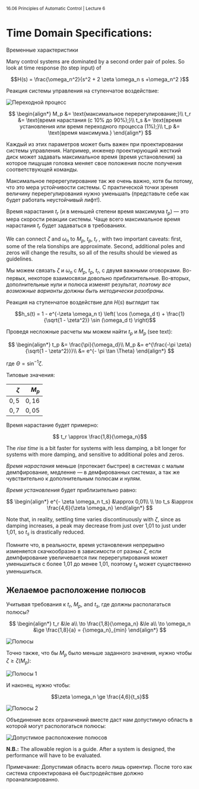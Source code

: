 ﻿<sup>16.06 Principles of Automatic Control | Lecture 6</sup>


# Time Domain Speciﬁcations:

Временные характеристики

Many control systems are dominated by a second order pair of poles. So look at time response (to step input) of

$$H(s) = \frac{\omega_n^2}{s^2 + 2 \zeta \omega_n s +\omega_n^2 }$$

Реакция системы управления на ступенчатое воздействие:

![Переходной процесс](images/6/6-step-response.svg)

$$
\begin{align*}
M_p &= \text{максимальное перерегулирование;}\\
t_r &= \text{время нарастания  (с 10% до 90%);}\\
t_s &= \text{время установления или время переходного процесса (1%);}\\
t_p &= \text{время максимума.}
\end{align*}
$$

Каждый из этих параметров может быть важен при проектировании системы управления. Например, инженер проектирующий жесткий диск может задавать максимальное время (время установления) за которое пищущая головка меняет свое положения после получения соответствующей команды.

Максимальное перерегулирование так же очень важно, хотя бы потому, что это мера устойчивости системы. С практической точки зрения величину перерегулирования нужно уменьшать (представьте себе как будет работать неустойчивый лифт!).

Время нарастания $t_r$ (и в меньшей степени время максимума $t_p$) — это мера скорости реакции системы. Чаще всего максимальное время нарастания $t_r$ будет задаваться в требованиях.


We can connect $\zeta$ and $\omega_n$ to $M_p,\; t_p,\; t_r$ , with two important caveats: ﬁrst, some of the rela­ tionships are approximate. Second, additional poles and zeros will change the results, so all of the results should be viewed as guidelines.

Мы можем связать $\zeta$ и $\omega_n$ с $M_p,\; t_p,\; t_r$, с двумя важными оговорками. Во-первых, некоторе взаимосвязи довольно приблизительные. Во-вторых, дополнительные нули и полюса изменят результат, *поэтому все возможные варианты должны быть методически разобраны.*


Реакция на ступенчатое воздействие для $H(s)$ выглядит так

$$h_s(t) = 1 - e^{-\zeta \omega_n t} \left( \cos (\omega_d t) + \frac{1}{\sqrt{1 - \zeta^2}} \sin (\omega_d t) \right)$$


Проведя несложные расчеты мы можем найти $t_p$ и $M_p$ (see text):

$$
\begin{align*}
t_p &= \frac{\pi}{\omega_d}\\
M_p &= e^{\frac{-\pi \zeta}{\sqrt{1 - \zeta^2}}}\\
&= e^{- \pi \tan \Theta}
\end{align*}
$$

где $\Theta = \sin^{-1} \zeta$.

Типовые значения:

| $\zeta$  |  $M_p$ |
|-------------:|-------------:|
| $0,5$ | $0,16$  |
| $0,7$  | $0,05$  |


Время нарастание будет примерно:

$$ t_r \approx \frac{1,8}{\omega_n}$$

The _rise time_ is a bit faster for systems with less damping, a bit longer for systems with more damping, and sensitive to additional poles and zeros.

_Время нарастания_ меньше (протекает быстрее) в системах с малым демпфирование, медленне — в демфированных системах, а так же чувствительно к дополнительным полюсам и нулям.


_Время установления_ будет приблизительно равно:

$$
\begin{align*}
e^{- \zeta \omega_n t_s} &\approx 0,01\\
\\
\to t_s &\approx \frac{4,6}{\zeta \omega_n}
\end{align*}
$$

Note that, in reality, settling time varies discontinuously with $\zeta$, since as damping increases, a peak may decrease from just over 1,01 to just under 1,01, so $t_s$ is drastically reduced.

Помните что, в реальности, время установления непрерывно изменяется скачкообразно в зависимости от разных $\zeta$, если демпфирование увеличевается пик перерегулирования может уменьшиться с более 1,01 до менее 1,01, поэтому $t_s$ может существенно уменьшиться.

## Желаемое расположение полюсов

Учитывая требования к $t_r,\; M_p$, and $t_s$, где должны располагаться полюсы?

$$
\begin{align*}
t_r &\le a\\
\to \frac{1,8}{\omega_n} &\le a\\
\to \omega_n &\ge \frac{1,8}{a} = {\omega_n}_{min}
\end{align*}
$$

![Полюсы](images/6/6-poles.svg)

Точно также, что бы $M_p$ было меньше заданного значения, нужно чтобы $\zeta \ge \zeta (M_p)$:


![Полюсы 1](images/6/6-poles1.svg)

И наконец, нужно чтобы:

$$\zeta \omega_n \ge \frac{4,6}{t_s}$$

![Полюсы 2](images/6/6-poles2.svg)

Объединение всех ограничений вместе даст нам допустимую область в которой могут распологаться полюсы:

![Допустимое расположение полюсов](images/6/6-poles-area.svg)

**N.B.:** The allowable region is a guide. After a system is designed, the performance will have to be evaluated.

Примечание: Допустимая область всего лишь ориентир. После того как система спроектирована её быстродействие должно проанализированно.
